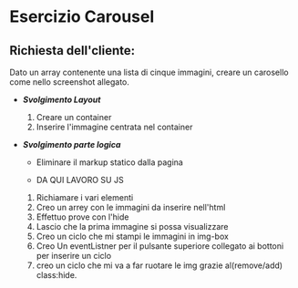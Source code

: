 Esercizio Carousel
===
## Richiesta dell'cliente: 
Dato un array contenente una lista di cinque immagini, creare un carosello come nello screenshot allegato.

- ***Svolgimento Layout***
  1. Creare un container
  2. Inserire l'immagine centrata nel container 

- ***Svolgimento parte logica***
  - Eliminare il markup statico dalla pagina

  - DA QUI LAVORO SU JS 

  1. Richiamare i vari elementi
  2. Creo un arrey con le immagini da inserire nell'html
  3. Effettuo prove con l'hide
  4. Lascio che la prima immagine si possa visualizzare
  5. Creo un ciclo che mi stampi le immagini in img-box
  5. Creo Un eventListner per il pulsante superiore collegato ai bottoni per inserire un ciclo 
  6. creo un ciclo che mi va a far ruotare le img grazie al(remove/add) class:hide.
  


     
